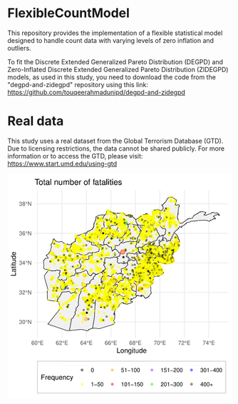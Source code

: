 # FlexibleCountModel
This repository provides the implementation of a flexible statistical model designed to handle count data with varying levels of zero inflation and outliers.

To fit the Discrete Extended Generalized Pareto Distribution (DEGPD) and Zero-Inflated Discrete Extended Generalized Pareto Distribution (ZIDEGPD) models, as used in this study, you need to download the code from the "degpd-and-zidegpd" repository using this link:
https://github.com/touqeerahmadunipd/degpd-and-zidegpd

# Real data
This study uses a real dataset from the Global Terrorism Database (GTD). Due to licensing restrictions, the data cannot be shared publicly. For more information or to access the GTD, please visit: https://www.start.umd.edu/using-gtd

![Description of image](Figures/Total_number_fatalities-1.png)
